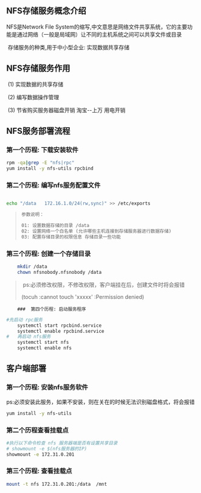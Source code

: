 ## NFS存储服务概念介绍



 NFS是Network File System的缩写,中文意思是网络文件共享系统，它的主要功能是通过网络（一般是局域网）让不同的主机系统之间可以共享文件或目录

​	存储服务的种类,用于中小型企业: 实现数据共享存储

## NFS存储服务作用

​    (1) 实现数据的共享存储

​    (2) 编写数据操作管理

​    (3) 节省购买服务器磁盘开销 淘宝--上万 用电开销	

##  NFS服务部署流程	

### 第一个历程: 下载安装软件

```sh
rpm -qa|grep -E "nfs|rpc"
yum install -y nfs-utils rpcbind
```

###  第二个历程: 编写nfs服务配置文件

```sh

echo "/data   172.16.1.0/24(rw,sync)" >> /etc/exports

```

>```tex
>参数说明：
>
>01: 设置数据存储的目录 /data
>02: 设置网络一个白名单 (允许哪些主机连接到存储服务器进行数据存储)
>03: 配置存储目录的权限信息 存储目录一些功能
>```

  ### 第三个历程: 创建一个存储目录

```sh
	mkdir /data
	chown nfsnobody.nfsnobody /data
```

>	​	ps:必须修改权限，不修改权限，客户端挂在后，创建文件时将会报错
>
>	(tocuh :cannot touch 'xxxxx' :Permission denied)

		###  第四个历程: 启动服务程序

```sh
#先启动 rpc服务
	systemctl start rpcbind.service 
    systemctl enable rpcbind.service
#	再启动 nfs服务
	systemctl start nfs
    systemctl enable nfs
```

## 	客户端部署

### 	第一个历程: 安装nfs服务软件

​	ps:必须安装此服务，如果不安装，则在关在的时候无法识别磁盘格式，将会报错

```sh
yum install -y nfs-utils
```

###   第二个历程查看挂载点

```sh
#执行以下命令检查 nfs 服务器端是否有设置共享目录
# showmount -e $(nfs服务器的IP)
showmount -e 172.31.0.201
```



### 第三个历程: 查看挂载点

```sh
mount -t nfs 172.31.0.201:/data  /mnt 
```





